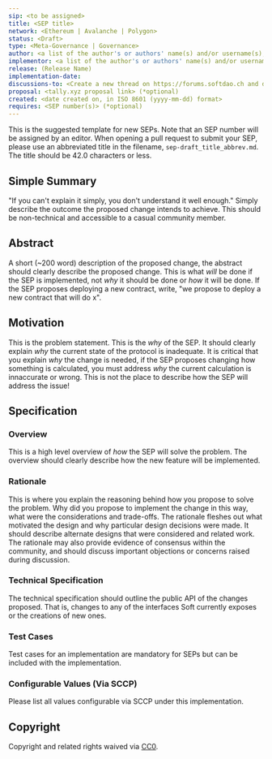 ```yaml
---
sip: <to be assigned>
title: <SEP title>
network: <Ethereum | Avalanche | Polygon>
status: <Draft>
type: <Meta-Governance | Governance>
author: <a list of the author's or authors' name(s) and/or username(s), or name(s) and email(s), e.g. (use with the parentheses or triangular brackets): FirstName LastName (@GitHubUsername), FirstName LastName <foo@bar.com>, FirstName (@GitHubUsername) and GitHubUsername (@GitHubUsername)>
implementor: <a list of the author's or authors' name(s) and/or username(s), or name(s) and email(s), e.g. (use with the parentheses or triangular brackets): FirstName LastName (@GitHubUsername), FirstName LastName <foo@bar.com>, FirstName (@GitHubUsername) and GitHubUsername (@GitHubUsername)>
release: (Release Name)
implementation-date:
discussions-to: <Create a new thread on https://forums.softdao.ch and drop the link here>
proposal: <tally.xyz proposal link> (*optional)
created: <date created on, in ISO 8601 (yyyy-mm-dd) format>
requires: <SEP number(s)> (*optional)
---
```


<!--You can leave these HTML comments in your merged SEP and delete the visible duplicate text guides, they will not appear and may be helpful to refer to if you edit it again. This is the suggested template for new SEPs. Note that an SEP number will be assigned by an editor. When opening a pull request to submit your SEP, please use an abbreviated title in the filename, `sep-draft_title_abbrev.md`. The title should be 42.0 characters or less.-->

This is the suggested template for new SEPs. Note that an SEP number will be assigned by an editor. When opening a pull request to submit your SEP, please use an abbreviated title in the filename, `sep-draft_title_abbrev.md`. The title should be 42.0 characters or less.

## Simple Summary

<!--"If you can't explain it simply, you don't understand it well enough." Simply describe the outcome the proposed changes intends to achieve. This should be non-technical and accessible to a casual community member.-->

"If you can't explain it simply, you don't understand it well enough." Simply describe the outcome the proposed change intends to achieve. This should be non-technical and accessible to a casual community member.

## Abstract

<!--A short (~200 word) description of the proposed change, the abstract should clearly describe the proposed change. This is what *will* be done if the SEP is implemented, not *why* it should be done or *how* it will be done. If the SEP proposes deploying a new contract, write, "we propose to deploy a new contract that will do x".-->

A short (~200 word) description of the proposed change, the abstract should clearly describe the proposed change. This is what _will_ be done if the SEP is implemented, not _why_ it should be done or _how_ it will be done. If the SEP proposes deploying a new contract, write, "we propose to deploy a new contract that will do x".

## Motivation

<!--This is the problem statement. This is the *why* of the SEP. It should clearly explain *why* the current state of the protocol is inadequate.  It is critical that you explain *why* the change is needed, if the SEP proposes changing how something is calculated, you must address *why* the current calculation is innaccurate or wrong. This is not the place to describe how the SEP will address the issue!-->

This is the problem statement. This is the _why_ of the SEP. It should clearly explain _why_ the current state of the protocol is inadequate. It is critical that you explain _why_ the change is needed, if the SEP proposes changing how something is calculated, you must address _why_ the current calculation is innaccurate or wrong. This is not the place to describe how the SEP will address the issue!

## Specification

<!--The specification should describe the syntax and semantics of any new feature, there are five sections
1. Overview
2. Rationale
3. Technical Specification
4. Test Cases
5. Configurable Values
-->

### Overview

<!--This is a high level overview of *how* the SEP will solve the problem. The overview should clearly describe how the new feature will be implemented.-->

This is a high level overview of _how_ the SEP will solve the problem. The overview should clearly describe how the new feature will be implemented.

### Rationale

<!--This is where you explain the reasoning behind how you propose to solve the problem. Why did you propose to implement the change in this way, what were the considerations and trade-offs. The rationale fleshes out what motivated the design and why particular design decisions were made. It should describe alternate designs that were considered and related work. The rationale may also provide evidence of consensus within the community, and should discuss important objections or concerns raised during discussion.-->

This is where you explain the reasoning behind how you propose to solve the problem. Why did you propose to implement the change in this way, what were the considerations and trade-offs. The rationale fleshes out what motivated the design and why particular design decisions were made. It should describe alternate designs that were considered and related work. The rationale may also provide evidence of consensus within the community, and should discuss important objections or concerns raised during discussion.

### Technical Specification

<!--The technical specification should outline the public API of the changes proposed. That is, changes to any of the interfaces Soft currently exposes or the creations of new ones.-->

The technical specification should outline the public API of the changes proposed. That is, changes to any of the interfaces Soft currently exposes or the creations of new ones.

### Test Cases

<!--Test cases for an implementation are mandatory for SEPs but can be included with the implementation..-->

Test cases for an implementation are mandatory for SEPs but can be included with the implementation.

### Configurable Values (Via SCCP)

<!--Please list all values configurable via SCCP under this implementation.-->

Please list all values configurable via SCCP under this implementation.

## Copyright

Copyright and related rights waived via [CC0](https://creativecommons.org/publicdomain/zero/1.0/).

